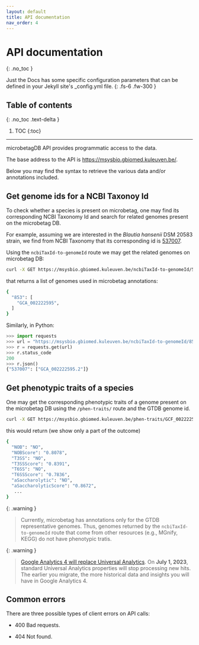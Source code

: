 ```yaml
---
layout: default
title: API documentation
nav_order: 4
---
```


# API documentation
{: .no_toc }


Just the Docs has some specific configuration parameters that can be defined in your Jekyll site's _config.yml file.
{: .fs-6 .fw-300 }

## Table of contents
{: .no_toc .text-delta }

1. TOC
{:toc}

---



microbetagDB API provides programmatic access to the data. 

The base address to the API is https://msysbio.gbiomed.kuleuven.be/.

Below you may find the syntax to retrieve the various data and/or annotations included.


## Get genome ids for a NCBI Taxonoy Id

To check whether a species is present on microbetag, one may find its corresponding NCBI Taxonomy Id and search for 
related genomes present on the microbetag DB. 

For example, assuming we are interested in the *Blautia hansenii* DSM 20583 strain, we find from NCBI Taxonomy that its corresponding id is [537007](https://www.ncbi.nlm.nih.gov/Taxonomy/Browser/wwwtax.cgi?id=537007).

Using the `ncbiTaxId-to-genomeId` route we may get the related genomes on microbetag DB:

```bash
curl -X GET https://msysbio.gbiomed.kuleuven.be/ncbiTaxId-to-genomeId/537007
```
that returns a list of genomes used in microbetag annotations:

```bash
{
  "853": [
    "GCA_002222595",
  ]
}
```

Similarly, in Python:

```python
>>> import requests
>>> url = "https://msysbio.gbiomed.kuleuven.be/ncbiTaxId-to-genomeId/853"
>>> r = requests.get(url)
>>> r.status_code
200
>>> r.json()
{"537007": ["GCA_002222595.2"]}
```


## Get phenotypic traits of a species 

One may get the corresponding phenotypic traits of a genome present on the microbetag DB 
using the `/phen-traits/` route and the GTDB genome id. 

```bash
curl -X GET https://msysbio.gbiomed.kuleuven.be/phen-traits/GCF_002222595.2
```

this would return (we show only a part of the outcome)

```bash
{
  "NOB": "NO",
  "NOBScore": "0.8078",
  "T3SS": "NO",
  "T3SSScore": "0.8391",
  "T6SS": "NO",
  "T6SSScore": "0.7836",
  "aSaccharolytic": "NO",
  "aSaccharolyticScore": "0.8672",
   ...
}
```


{: .warning }
> Currently, microbetag has annotations only for the GTDB representative genomes. Thus, genomes returned by the `ncbiTaxId-to-genomeId` route that come from other resources (e.g., MGnify, KEGG) do not have phenotypic tratis.


<!-- > 2. In case a GTDB genome returns an "Internal Server Error", please try again replacing the "GCA" with "GCF".  -->






{: .warning }
> [Google Analytics 4 will replace Universal Analytics](https://support.google.com/analytics/answer/11583528). On **July 1, 2023**, standard Universal Analytics properties will stop processing new hits. The earlier you migrate, the more historical data and insights you will have in Google Analytics 4.






## Common errors

There are three possible types of client errors on API calls:

- 400 Bad requests.

- 404 Not found.



